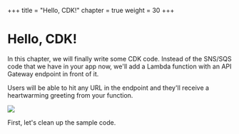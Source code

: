 +++
title = "Hello, CDK!"
chapter = true
weight = 30
+++

# Hello, CDK!

In this chapter, we will finally write some CDK code. Instead of the SNS/SQS
code that we have in your app now, we'll add a Lambda function with an API
Gateway endpoint in front of it.

Users will be able to hit any URL in the endpoint and they'll receive a
heartwarming greeting from your function.

![](images/hello-arch.png)

First, let's clean up the sample code.